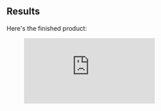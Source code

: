 ## Results

Here's the finished product:

<figure>
  <iframe src="https://gfycat.com/ifr/IllinformedRipeEmeraldtreeskink" frameborder="0" scrolling="no" allowfullscreen="allowfullscreen" />
</figure>

...and here's how I built them!

## Capacitive Sensing

If you were an early adopter of the iPhone, you might have noticed a huge leap in responsiveness with its touchscreen. The iPhone was one of the first popular devices with a **capacitive touchscreen**.

Despite its advantages, **capacitive sensing** is actually pretty simple, and the simplest variant can be implemented with the **[RC circuit](https://en.wikipedia.org/wiki/RC_circuit)** that you might have learned about in physics class.
As your finger approaches a conductive surface, a **capacitor will be formed between them**. If you measure the **time** it takes to charge and discharge this capacitor, you can infer the distance to the finger.

This allows you to measure **proximity**, but not **direction**. By using multiple electrodes at known locations, the proximity values can be used to infer an absolute location.

## Design

![The prototype housing](prototype_housing.png)

Alongside the physical housing, I also created a 2D design for the **capacitive electrodes**. These will be cut out of copper tape.

I chose this design for the touch element for **three reasons**:
  - Easy to fab with my vinyl cutter.
  - I can measure both distance and direction with a minimal design.
  - The edges of the copper tape can be folded over to surface mount to my PCB.

## Fabrication

My 3D printer sucks. Like, it's my own fault, but it really sucks.

![Printrbot simple metal](my_printer.png)

It's been **dropped off a table** three times.

  - Auto-leveling probe broke. I calibrate every print by hand.
  - Power supply broke, so I had to repurpose a spare PC power supply.
  - The USB head snapped off. I use a bundle of jumpers instead.

This should really be a testament to the resilience of the Printrbot Simple Metal, but the print quality has suffered since the three major repairs.

Anyway, after getting a print out of her, I moved onto cutting the touch pads. I have a **[Silhouette Portrait](https://www.silhouetteamerica.com/shop/machines/portrait)**, which I'll use to cut the copper tape.

![After application](after_peeling.png)

Looks good! I soldered some pins on the edges for testing, and with that we can move onto some **software**.

## Software

My microcontroller of choice for this prototype is a **[Teensy LC](https://www.pjrc.com/teensy/teensyLC.html)**. The **Teensy** has all the hardware we need onboard, including capacitance-measuring circuits and a USB controller.

For the **final design**, I'll have to create my own board.

![Teensy LC](teensy.png)

So here's the thing, right? All of this stuff is unfortunately **very relative**. Touches will induce an unknown amount of capacitance, and we have to be able to normalize all of it to figure out a touch position.

To solve this problem, there's a constant **calibration process** that happens in the background. It kind of looks like this:

![Calibration process](calibration.png)

This solves the two biggest problems I have:

  - Knowing the difference between a hard touch and a touch with great surface area.
  - Normalizing measured capacitance with variable min/max capacitances.

In hindsight, the software could have been simplified with a **different physical design**. However, I'm happy with what I ended up with because it's working quite well!

## Results

After slapping a protective sheet of vinyl on top, I wrote a small app using Python to test out the input over serial.

<figure>
  <iframe src="https://gfycat.com/ifr/IllinformedRipeEmeraldtreeskink" frameborder="0" scrolling="no" allowfullscreen="allowfullscreen" />
</figure>

Works pretty well! But I'd rather see it in a game, so I quickly wrote a **uinput joystick driver** for my input device and checked it out in Retroarch.

<figure>
  <iframe src="https://gfycat.com/ifr/EarnestCrazyCapeghostfrog" frameborder="0" scrolling="no" allowfullscreen="allowfullscreen" />
</figure>

Not bad! Can't wait to have this in my pocket.

Total thickness of the case has been reduced to **2.25mm** :)
